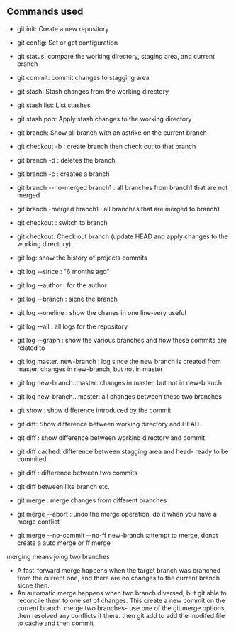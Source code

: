 ## Commands used

- git init: Create a new repository
- git config: Set or get configuration
- git status: compare the working directory, staging area, and current branch
- git commit: commit changes to stagging area

- git stash: Stash changes from the working directory
- git stash list: List stashes 
- git stash pop: Apply stash changes to the working directory

- git branch: Show all branch with an astrike on the current branch
- git checkout -b : create branch then check out to that branch
- git branch -d <branch>: deletes the branch  
- git branch -c <branch name>: creates a branch
- git branch --no-merged branch1 : all branches from branch1 that are not merged
- git branch -merged branch1 : all branches that are merged to branch1
- git checkout <branch name>: switch to branch
- git checkout: Check out branch (update HEAD and apply changes to the working directory)
- git log: show the history of projects commits
- git log --since : "6 months ago"
- git log --author : for the author
- git log --branch : sicne the branch
- git log --oneline : show the chanes in one line-very useful
- git log --all : all logs for the repository
- git log --graph : show the various branches and how these commits are related to
- git log master..new-branch : log since the new branch is created from master, changes in new-branch, but not in master
- git log new-branch..master: changes in master, but not in new-branch
- git log new-branch...master: all changes between these two branches
- git show <commit> : show difference introduced by the commit
- git diff: Show difference between working directory and HEAD
- git diff <commit>: show difference between working directory and commit
- git diff cached: difference between stagging area and head- ready to be commited
- git diff <CommitA> <CommitB>: difference between two commits
- git diff <refa>  <refB> between like branch etc. 

- git merge : merge changes from different branches
- git merge --abort : undo the merge operation, do it when you have a merge conflict
- git merge --no-commit --no-ff new-branch :attempt to merge, donot create a auto merge or ff merge
 

merging means joing two branches
- A fast-forward merge happens when the target branch was branched from the current one, and there are no changes to the current branch sicne then.
- An automatic merge happens when two branch diversed, but git able to reconcile them to one set of changes. This create a new commit on the current branch.
merge two branches-
use one of the git merge options, then resolved any conflicts if there. then git add to add the modifed file to cache and then commit 
